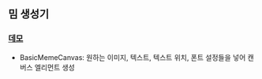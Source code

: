 ## 밈 생성기

### [데모](https://meme-gen-tanney.netlify.app)

- BasicMemeCanvas: 원하는 이미지, 텍스트, 텍스트 위치, 폰트 설정들을 넣어 캔버스 엘리먼트 생성
